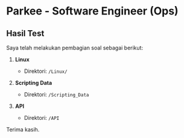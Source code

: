 # Parkee - Software Engineer (Ops) 

## Hasil Test

Saya telah melakukan pembagian soal sebagai berikut:

1. **Linux**
   - Direktori: `/Linux/`

2. **Scripting Data**
   - Direktori: `/Scripting_Data`

3. **API**
   - Direktori: `/API`

Terima kasih.
